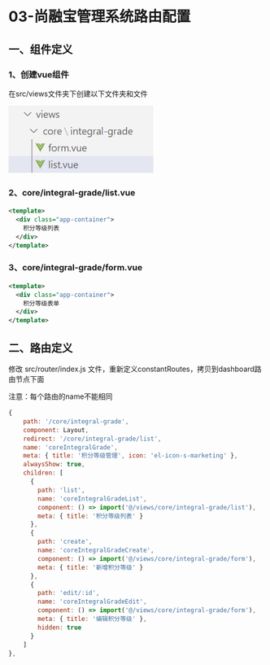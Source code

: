 # 03-尚融宝管理系统路由配置

## 一、组件定义

### 1、创建vue组件

在src/views文件夹下创建以下文件夹和文件

![images](./images/eaee0d79-6062-45ee-b09d-5ccc2b2e158a.png)

### 2、core/integral-grade/list.vue
```xml
<template>
  <div class="app-container">
    积分等级列表
  </div>
</template>
```

### 3、core/integral-grade/form.vue
```xml
<template>
  <div class="app-container">
    积分等级表单
  </div>
</template>
```

## 二、路由定义

修改 src/router/index.js 文件，重新定义constantRoutes，拷贝到dashboard路由节点下面

注意：每个路由的name不能相同
```js
{
    path: '/core/integral-grade',
    component: Layout,
    redirect: '/core/integral-grade/list',
    name: 'coreIntegralGrade',
    meta: { title: '积分等级管理', icon: 'el-icon-s-marketing' },
    alwaysShow: true,
    children: [
      {
        path: 'list',
        name: 'coreIntegralGradeList',
        component: () => import('@/views/core/integral-grade/list'),
        meta: { title: '积分等级列表' }
      },
      {
        path: 'create',
        name: 'coreIntegralGradeCreate',
        component: () => import('@/views/core/integral-grade/form'),
        meta: { title: '新增积分等级' }
      },
      {
        path: 'edit/:id',
        name: 'coreIntegralGradeEdit',
        component: () => import('@/views/core/integral-grade/form'),
        meta: { title: '编辑积分等级' },
        hidden: true
      }
    ]
},
```

